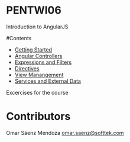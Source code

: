 # PENTWI06 
Introduction to AngularJS

#Contents
* [Getting Started](01-Getting_Started)
* [Angular Controllers](02-Angular_Controllers)
* [Expressions and Filters](03-Expressions_and_Filters)
* [Directives](04-Directives)
* [View Manangement](05-View_Management)
* [Services and External Data](06-Services_And_External_Data)

Excercises for the course
# Contributors
Omar Sáenz Mendoza
omar.saenz@softtek.com

